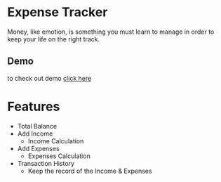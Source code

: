 # Expense Tracker
Money, like emotion, is something you must learn to manage in order to keep your life on the right track. 

## Demo
to check out demo [click here](https://manish5121.github.io/expense-tracker-pbl.github.io/)

# Features
  - Total Balance
  - Add Income
    - Income Calculation
  - Add Expenses
    - Expenses Calculation
  - Transaction History
    - Keep the record of the Income & Expenses
